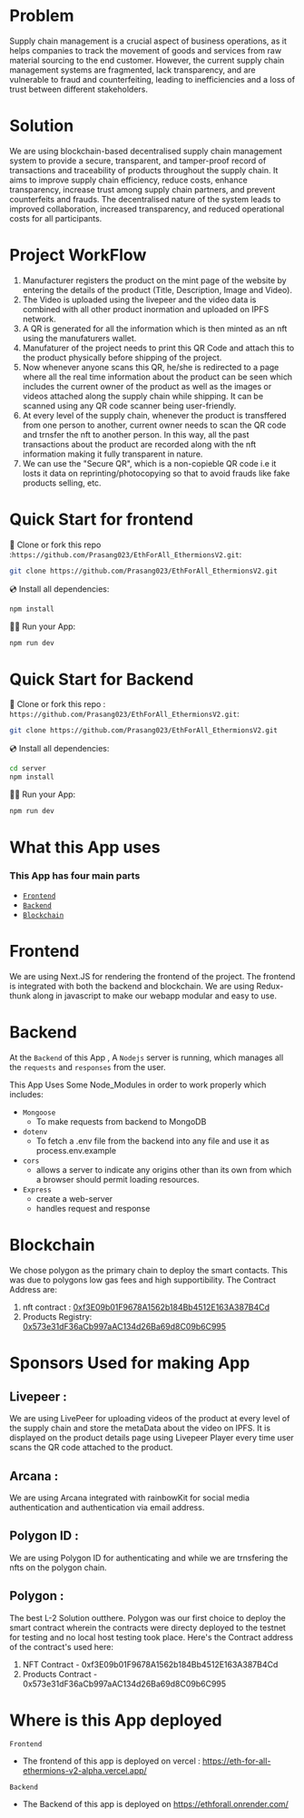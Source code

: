 # Problem

Supply chain management is a crucial aspect of business operations, as it helps companies
to track the movement of goods and services from raw material sourcing to the end
customer. However, the current supply chain management systems are fragmented, lack
transparency, and are vulnerable to fraud and counterfeiting, leading to inefficiencies and a
loss of trust between different stakeholders.

# Solution

We are using blockchain-based decentralised supply chain management system to
provide a secure, transparent, and tamper-proof record of transactions and traceability of
products throughout the supply chain. It aims to improve supply chain efficiency, reduce
costs, enhance transparency, increase trust among supply chain partners, and prevent
counterfeits and frauds. The decentralised nature of the system leads to improved collaboration, increased transparency, and reduced
operational costs for all participants.

# Project WorkFlow

1. Manufacturer registers the product on the mint page of the website by entering the details of the product (Title, Description, Image and Video).
2. The Video is uploaded using the livepeer and the video data is combined with all other product inormation and uploaded on IPFS network.
3. A QR is generated for all the information which is then minted as an nft using the manufaturers wallet.
4. Manufaturer of the project needs to print this QR Code and attach this to the product physically before shipping of the project.
5. Now whenever anyone scans this QR, he/she is redirected to a page where all the real time information about the product can be seen which includes the current owner of the product as well as the images or videos attached along the supply chain while shipping. It can be scanned using any QR code scanner being user-friendly.
6. At every level of the supply chain, whenever the product is transffered from one person to another, current owner needs to scan the QR code and trnsfer the nft to another person. In this way, all the past transactions about the product are recorded along with the nft information making it fully transparent in nature.
7. We can use the "Secure QR", which is a non-copieble QR code i.e it losts it data on reprinting/photocopying so that to avoid frauds like fake products selling, etc.  
   
# Quick Start for frontend

📄 Clone or fork this repo :`https://github.com/Prasang023/EthForAll_EthermionsV2.git`:

```sh
git clone https://github.com/Prasang023/EthForAll_EthermionsV2.git
```

💿 Install all dependencies:

```sh
npm install
```

🚴‍♂️ Run your App:

```sh
npm run dev
```

# Quick Start for Backend

📄 Clone or fork this repo :
`https://github.com/Prasang023/EthForAll_EthermionsV2.git`:

```sh
git clone https://github.com/Prasang023/EthForAll_EthermionsV2.git
```

💿 Install all dependencies:

```sh
cd server
npm install
```

🚴‍♂️ Run your App:

```sh
npm run dev
```

# What this App uses

### This App has four main parts 
- [`Frontend`](#Frontend)
- [`Backend`](#Backend)
- [`Blockchain`](#Blockchain)


# Frontend

We are using Next.JS for rendering the frontend of the project. The frontend is integrated with both the backend and blockchain.
We are using Redux-thunk along in javascript to make our webapp modular and easy to use. 

# Backend

At the `Backend` of this App , A `Nodejs` server is running, which manages all the `requests` and `responses` from the user. 

This App Uses Some Node_Modules in order to work properly which includes:
- `Mongoose`
  - To make requests from backend to MongoDB
- `dotenv`
    - To fetch a .env file from the backend into any file and use it as process.env.example
- `cors`
    - allows a server to indicate any origins other than its own from which a browser should permit loading resources.
- `Express`
  - create a web-server
  - handles request and response


# Blockchain

We chose polygon as the primary chain to deploy the smart contacts. This was due to polygons low gas fees and high supportibility. 
The Contract Address are:
1. nft contract : [0xf3E09b01F9678A1562b184Bb4512E163A387B4Cd](https://mumbai.polygonscan.com/address/0xf3E09b01F9678A1562b184Bb4512E163A387B4Cd#code)
1. Products Registry: [0x573e31dF36aCb997aAC134d26Ba69d8C09b6C995](https://mumbai.polygonscan.com/address/0x573e31dF36aCb997aAC134d26Ba69d8C09b6C995#code)

# Sponsors Used for making App
## Livepeer : 
We are using LivePeer for uploading videos of the product at every level of the supply chain and store the metaData about the video on IPFS. It is displayed on the product details page using Livepeer Player every time user scans the QR code attached to the product. 
## Arcana :
We are using Arcana integrated with rainbowKit for social media authentication and authentication via email address. 
## Polygon ID : 
We are using Polygon ID for authenticating and while we are trnsfering the nfts on the polygon chain.
## Polygon : 
The best L-2 Solution outthere. Polygon was our first choice to deploy the smart contract wherein the contracts were directy deployed to the testnet for testing and no local host testing took place. Here's the Contract address of the contract's used here:
1. NFT Contract - 0xf3E09b01F9678A1562b184Bb4512E163A387B4Cd
2. Products Contract - 0x573e31dF36aCb997aAC134d26Ba69d8C09b6C995

# Where is this App deployed

`Frontend` 
- The frontend of this app is deployed on vercel :
https://eth-for-all-ethermions-v2-alpha.vercel.app/


`Backend`
- The Backend of this app is deployed on https://ethforall.onrender.com/